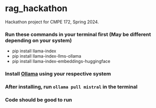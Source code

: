 # rag_hackathon

Hackathon project for CMPE 172, Spring 2024.
### Run these commands in your terminal first (May be different depending on your system)
- pip install llama-index
- pip install llama-index-llms-ollama
- pip install llama-index-embeddings-huggingface

### Install [Ollama](https://github.com/ollama/ollama) using your respective system

### After installing, run `ollama pull mistral` in the terminal

### Code should be good to run
